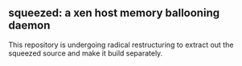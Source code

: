squeezed: a xen host memory ballooning daemon
---------------------------------------------

This repository is undergoing radical restructuring to extract
out the squeezed source and make it build separately.

